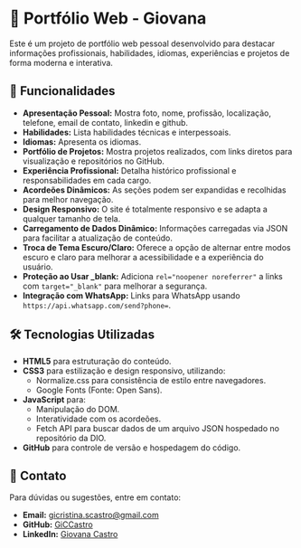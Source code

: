 # 🌟 Portfólio Web - Giovana

Este é um projeto de portfólio web pessoal desenvolvido para destacar informações profissionais, habilidades, idiomas, experiências e projetos de forma moderna e interativa.

## 🚀 Funcionalidades

- **Apresentação Pessoal:** Mostra foto, nome, profissão, localização, telefone, email de contato, linkedin e github.
- **Habilidades:** Lista habilidades técnicas e interpessoais.
- **Idiomas:** Apresenta os idiomas.
- **Portfólio de Projetos:** Mostra projetos realizados, com links diretos para visualização e repositórios no GitHub.
- **Experiência Profissional:** Detalha histórico profissional e responsabilidades em cada cargo.
- **Acordeões Dinâmicos:** As seções podem ser expandidas e recolhidas para melhor navegação.
- **Design Responsivo:** O site é totalmente responsivo e se adapta a qualquer tamanho de tela.
- **Carregamento de Dados Dinâmico:** Informações carregadas via JSON para facilitar a atualização de conteúdo.
- **Troca de Tema Escuro/Claro:** Oferece a opção de alternar entre modos escuro e claro para melhorar a acessibilidade e a experiência do usuário.
- **Proteção ao Usar _blank:** Adiciona `rel="noopener noreferrer"` a links com `target="_blank"` para melhorar a segurança.
- **Integração com WhatsApp:** Links para WhatsApp usando `https://api.whatsapp.com/send?phone=`.

## 🛠️ Tecnologias Utilizadas

- **HTML5** para estruturação do conteúdo.
- **CSS3** para estilização e design responsivo, utilizando:
  - Normalize.css para consistência de estilo entre navegadores.
  - Google Fonts (Fonte: Open Sans).
- **JavaScript** para:
  - Manipulação do DOM.
  - Interatividade com os acordeões.
  - Fetch API para buscar dados de um arquivo JSON hospedado no repositório da DIO.
- **GitHub** para controle de versão e hospedagem do código.

## 📧 Contato

Para dúvidas ou sugestões, entre em contato:
- **Email:** [gicristina.scastro@gmail.com](mailto:gicristina.scastro@gmail.com)
- **GitHub:** [GiCCastro](https://github.com/GiCCastro)
- **LinkedIn:** [Giovana Castro](https://www.linkedin.com/in/giovana-castro-496562238/)

